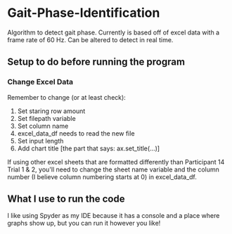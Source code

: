 # Gait-Phase-Identification

Algorithm to detect gait phase. Currently is based off of excel data with a frame rate of 60 Hz.
Can be altered to detect in real time.

## Setup to do before running the program


### Change Excel Data
Remember to change (or at least check):
1. Set staring row amount
2. Set filepath variable
3. Set column name 
4. excel_data_df needs to read the new file
5. Set input length
6. Add chart title [the part that says: ax.set_title(...)]

If using other excel sheets that are formatted differently than Participant 14 Trial 1 & 2, you'll need to change the sheet name variable and the column number (I believe column numbering starts at 0) in excel_data_df.


## What I use to run the code
I like using Spyder as my IDE because it has a console and a place where graphs show up, but you can run it however you like!
